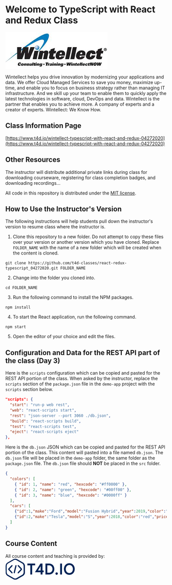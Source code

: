 # Welcome to TypeScript with React and Redux Class

![Wintellect Logo](images/wintellect-logo.png "Wintellect Logo")

Wintellect helps you drive innovation by modernizing your applications and data. We offer Cloud Managed Services to save you money, maximize up-time, and enable you to focus on business strategy rather than managing IT infrastructure. And we skill up your team to enable them to quickly apply the latest technologies in software, cloud, DevOps and data. Wintellect is the partner that enables you to achieve more. A company of experts and a creator of experts. Wintellect: We Know How.

## Class Information Page

[https://www.t4d.io/wintellect-typescript-with-react-and-redux-04272020](https://www.t4d.io/wintellect-typescript-with-react-and-redux-04272020)

## Other Resources

The instructor will distribute additional private links during class for downloading courseware, registering for class completion badges, and downloading recordings...

All code in this repository is distributed under the [MIT license](license.txt).

## How to Use the Instructor's Version

The following instructions will help students pull down the instructor's version to resume class where the instructor is.

1. Clone this repository to a new folder. Do not attempt to copy these files over your version or another version which you have cloned. Replace `FOLDER_NAME` with the name of a new folder which will be created when the content is cloned.

```
git clone https://github.com/t4d-classes/react-redux-typescript_04272020.git FOLDER_NAME
```

2. Change into the folder you cloned into.

```
cd FOLDER_NAME
```

3. Run the following command to install the NPM packages.

```
npm install
```

4. To start the React application, run the following command.

```
npm start
```

5. Open the editor of your choice and edit the files.

## Configuration and Data for the REST API part of the class (Day 3)

Here is the `scripts` configuration which can be copied and pasted for the REST API portion of the class. When asked by the instructor, replace the `scripts` section of the `package.json` file in the `demo-app` project with the `scripts` section below.

```json
"scripts": {
  "start": "run-p web rest",
  "web": "react-scripts start",
  "rest": "json-server --port 3060 ./db.json",
  "build": "react-scripts build",
  "test": "react-scripts test",
  "eject": "react-scripts eject"
},
```

Here is the `db.json` JSON which can be copied and pasted for the REST API portion of the class. This content will pasted into a file named `db.json`. The `db.json` file will be placed in the `demo-app` folder, the same folder as the `package.json` file. The `db.json` file should **NOT** be placed in the `src` folder.

```json
{
  "colors": [
    { "id": 1, "name": "red", "hexcode": "#ff0000" },
    { "id": 2, "name": "green", "hexcode": "#00ff00" },
    { "id": 3, "name": "blue", "hexcode": "#0000ff" }
  ],
  "cars": [
    {"id":1,"make":"Ford","model":"Fusion Hybrid","year":2019,"color":"blue","price":45000},
    {"id":2,"make":"Tesla","model":"S","year":2018,"color":"red","price":100000}
  ]
}
```

## Course Content

All course content and teaching is provided by:<br>
[![T4D.IO Logo](images/t4dio-logo.png "T4D.IO Logo")](https://www.t4d.io)


